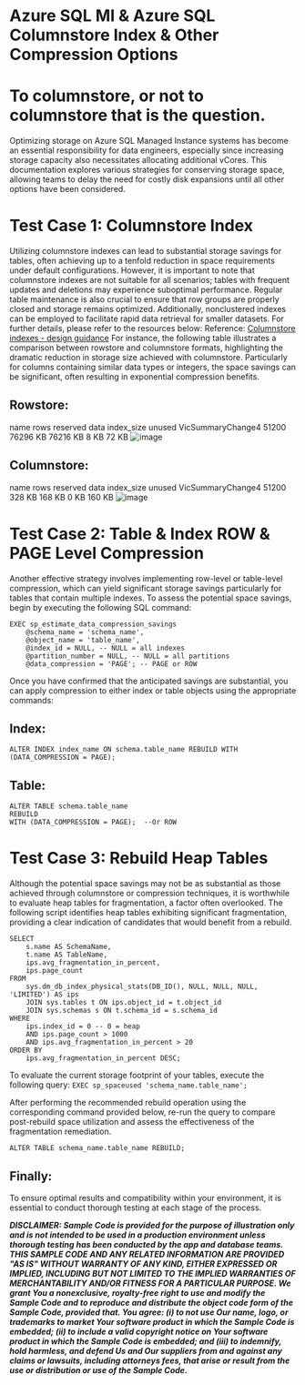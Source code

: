 # Azure SQL MI & Azure SQL Columnstore Index & Other Compression Options

# To columnstore, or not to columnstore that is the question.

Optimizing storage on Azure SQL Managed Instance systems has become an essential responsibility for data engineers, especially since increasing storage capacity also necessitates allocating additional vCores. 
This documentation explores various strategies for conserving storage space, allowing teams to delay the need for costly disk expansions until all other options have been considered.

# Test Case 1: Columnstore Index

Utilizing columnstore indexes can lead to substantial storage savings for tables, often achieving up to a tenfold reduction in space requirements under default configurations. 
However, it is important to note that columnstore indexes are not suitable for all scenarios; tables with frequent updates and deletions may experience suboptimal performance. 
Regular table maintenance is also crucial to ensure that row groups are properly closed and storage remains optimized. 
Additionally, nonclustered indexes can be employed to facilitate rapid data retrieval for smaller datasets. For further details, please refer to the resources below: 
Reference:  <a href="https://learn.microsoft.com/en-us/sql/relational-databases/indexes/columnstore-indexes-design-guidance?view=sql-server-ver17" target="_blank">Columnstore indexes - design guidance</a>
For instance, the following table illustrates a comparison between rowstore and columnstore formats, highlighting the dramatic reduction in storage size achieved with columnstore. Particularly for columns containing similar data types or 
integers, the space savings can be significant, often resulting in exponential compression benefits.

## Rowstore: 
name	rows	reserved	data	index_size	unused
VicSummaryChange4	51200	76296 KB	76216 KB	8 KB	72 KB
![image](https://github.com/user-attachments/assets/c741b35d-0224-4db3-b15d-36eb4112eb36)




## Columnstore: 
name	rows	reserved	data	index_size	unused
VicSummaryChange4	51200	328 KB	168 KB	0 KB	160 KB
![image](https://github.com/user-attachments/assets/8be19a45-6399-49db-aaa3-2ae831a9dac5)


# Test Case 2: Table & Index ROW & PAGE Level Compression

Another effective strategy involves implementing row-level or table-level compression, which can yield significant storage savings particularly for tables 
that contain multiple indexes. To assess the potential space savings, begin by executing the following SQL command:
``` 
EXEC sp_estimate_data_compression_savings 
    @schema_name = 'schema_name',
    @object_name = 'table_name',
    @index_id = NULL, -- NULL = all indexes
    @partition_number = NULL, -- NULL = all partitions
    @data_compression = 'PAGE'; -- PAGE or ROW
```

Once you have confirmed that the anticipated savings are substantial, you can apply compression to either index or table objects using the appropriate commands:

## Index: 
```ALTER INDEX index_name ON schema.table_name REBUILD WITH (DATA_COMPRESSION = PAGE);```

## Table: 
```
ALTER TABLE schema.table_name
REBUILD 
WITH (DATA_COMPRESSION = PAGE);  --Or ROW 
```

# Test Case 3: Rebuild Heap Tables
Although the potential space savings may not be as substantial as those achieved through columnstore or compression techniques, it is worthwhile to evaluate heap tables for fragmentation, a factor often overlooked. 
The following script identifies heap tables exhibiting significant fragmentation, providing a clear indication of candidates that would benefit from a rebuild.

```
SELECT 
    s.name AS SchemaName,
    t.name AS TableName,
    ips.avg_fragmentation_in_percent,
    ips.page_count
FROM 
    sys.dm_db_index_physical_stats(DB_ID(), NULL, NULL, NULL, 'LIMITED') AS ips
    JOIN sys.tables t ON ips.object_id = t.object_id
    JOIN sys.schemas s ON t.schema_id = s.schema_id
WHERE 
    ips.index_id = 0 -- 0 = heap
    AND ips.page_count > 1000
    AND ips.avg_fragmentation_in_percent > 20
ORDER BY 
    ips.avg_fragmentation_in_percent DESC;
```

To evaluate the current storage footprint of your tables, execute the following query:
```EXEC sp_spaceused 'schema_name.table_name';```

After performing the recommended rebuild operation using the corresponding command provided below, re-run the query to compare post-rebuild space utilization and assess the effectiveness of the fragmentation remediation.

```ALTER TABLE schema_name.table_name REBUILD;```

## Finally: 
To ensure optimal results and compatibility within your environment, it is essential to conduct thorough testing at each stage of the process.


***DISCLAIMER: Sample Code is provided for the purpose of illustration only and is not intended to be used in a production environment unless thorough testing has been conducted by the app and database teams. 
THIS SAMPLE CODE AND ANY RELATED INFORMATION ARE PROVIDED "AS IS" WITHOUT WARRANTY OF ANY KIND, EITHER EXPRESSED OR IMPLIED, INCLUDING BUT NOT LIMITED TO THE IMPLIED WARRANTIES OF MERCHANTABILITY AND/OR FITNESS 
FOR A PARTICULAR PURPOSE. We grant You a nonexclusive, royalty-free right to use and modify the Sample Code and to reproduce and distribute the object code form of the Sample Code, provided that. You agree: (i) 
to not use Our name, logo, or trademarks to market Your software product in which the Sample Code is embedded; (ii) to include a valid copyright notice on Your software product in which the Sample Code is 
embedded; and (iii) to indemnify, hold harmless, and defend Us and Our suppliers from and against any claims or lawsuits, including attorneys fees, that arise or result from the use or distribution or use of the 
Sample Code.***
